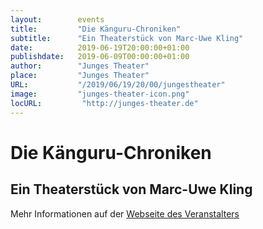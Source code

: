 ```yaml
---
layout:        events
title:         "Die Känguru-Chroniken"
subtitle:      "Ein Theaterstück von Marc-Uwe Kling"
date:          2019-06-19T20:00:00+01:00
publishdate:   2019-06-09T00:00:00+01:00
author:        "Junges Theater"
place:         "Junges Theater"
URL:           "/2019/06/19/20/00/jungestheater"
image:         "junges-theater-icon.png"
locURL:         "http://junges-theater.de"
---
```


Die Känguru-Chroniken
===========

Ein Theaterstück von Marc-Uwe Kling
-----------



Mehr Informationen auf der [Webseite des Veranstalters](http://www.junges-theater.de/content/index.php?id=547)
